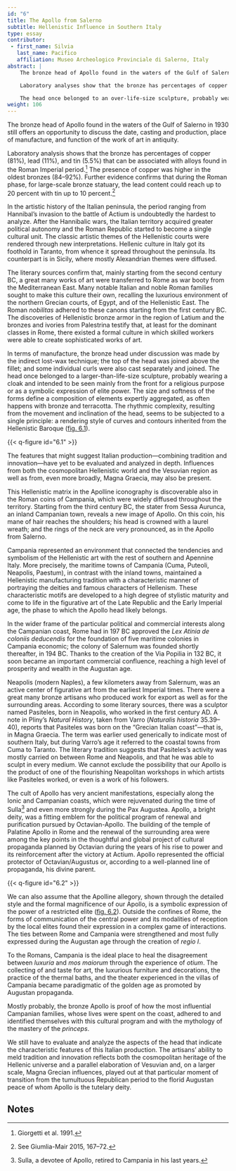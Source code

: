 ```yaml
---
id: "6"
title: The Apollo from Salerno
subtitle: Hellenistic Influence in Southern Italy
type: essay
contributor:
 - first_name: Silvia
   last_name: Pacifico
   affiliation: Museo Archeologico Provinciale di Salerno, Italy
abstract: |
    The bronze head of Apollo found in the waters of the Gulf of Salerno in 1930 still offers an opportunity to discuss the date, casting, production, place of manufacture, and function of the work of art in antiquity.

    Laboratory analyses show that the bronze has percentages of copper (81%), lead (11%), and tin (5.5%) that can be associated with alloys found in the Roman Imperial period. The presence of copper seems to have been more elevated in the oldest bronzes (84–92%). Further evidence confirms that during the Roman phase, for large-scale bronze statuary, the lead content reached 20 percent and the tin, 10 percent. In terms of manufacturing, the head was made with the indirect lost-wax technique: the top of the head was joined above the fillet, as were individual curls.

    The head once belonged to an over-life-size sculpture, probably wearing a cloak and intended to be seen mainly from the front for a religious purpose or as a symbolic expression of elite power. The size and softness of forms define a composition of elements expertly aggregated as often in bronze and terracotta. The rhythmic complexity, resulting from the movement and inclination of the head, seems to be subjected to a single principle: a rendering style of curves and contours inherited from the Hellenistic Baroque. The features that might suggest an Italian production (that was able to combine tradition and innovation) still have to be evaluated and analyzed more in depth. Influences from both the cosmopolitan Hellenistic world and the Vesuvian region as well as from, even more extensively, Magna Graecia, may also be present.
weight: 106
---
```


The bronze head of Apollo found in the waters of the Gulf of Salerno in 1930 still offers an opportunity to discuss the date, casting and production, place of manufacture, and function of the work of art in antiquity.

Laboratory analysis shows that the bronze has percentages of copper (81%), lead (11%), and tin (5.5%) that can be associated with alloys found in the Roman Imperial period.[^1] The presence of copper was higher in the oldest bronzes (84–92%). Further evidence confirms that during the Roman phase, for large-scale bronze statuary, the lead content could reach up to 20 percent with tin up to 10 percent.[^2]

In the artistic history of the Italian peninsula, the period ranging from Hannibal’s invasion to the battle of Actium is undoubtedly the hardest to analyze. After the Hannibalic wars, the Italian territory acquired greater political autonomy and the Roman Republic started to become a single cultural unit. The classic artistic themes of the Hellenistic courts were rendered through new interpretations. Hellenic culture in Italy got its foothold in Taranto, from whence it spread throughout the peninsula. Its counterpart is in Sicily, where mostly Alexandrian themes were diffused.

The literary sources confirm that, mainly starting from the second century BC, a great many works of art were transferred to Rome as war booty from the Mediterranean East. Many notable Italian and noble Roman families sought to make this culture their own, recalling the luxurious environment of the northern Grecian courts, of Egypt, and of the Hellenistic East. The Roman *nobilitas* adhered to these canons starting from the first century BC. The discoveries of Hellenistic bronze armor in the region of Latium and the bronzes and ivories from Palestrina testify that, at least for the dominant classes in Rome, there existed a formal culture in which skilled workers were able to create sophisticated works of art.

In terms of manufacture, the bronze head under discussion was made by the indirect lost-wax technique; the top of the head was joined above the fillet; and some individual curls were also cast separately and joined. The head once belonged to a larger-than-life-size sculpture, probably wearing a cloak and intended to be seen mainly from the front for a religious purpose or as a symbolic expression of elite power. The size and softness of the forms define a composition of elements expertly aggregated, as often happens with bronze and terracotta. The rhythmic complexity, resulting from the movement and inclination of the head, seems to be subjected to a single principle: a rendering style of curves and contours inherited from the Hellenistic Baroque ([fig. 6.1](#6.1)).

{{< q-figure id="6.1" >}}

The features that might suggest Italian production—combining tradition and innovation—have yet to be evaluated and analyzed in depth. Influences from both the cosmopolitan Hellenistic world and the Vesuvian region as well as from, even more broadly, Magna Graecia, may also be present.

This Hellenistic matrix in the Apolline iconography is discoverable also in the Roman coins of Campania, which were widely diffused throughout the territory. Starting from the third century BC, the stater from Sessa Aurunca, an inland Campanian town, reveals a new image of Apollo. On this coin, his mane of hair reaches the shoulders; his head is crowned with a laurel wreath; and the rings of the neck are very pronounced, as in the Apollo from Salerno.

Campania represented an environment that connected the tendencies and symbolism of the Hellenistic art with the rest of southern and Apennine Italy. More precisely, the maritime towns of Campania (Cuma, Puteoli, Neapolis, Paestum), in contrast with the inland towns, maintained a Hellenistic manufacturing tradition with a characteristic manner of portraying the deities and famous characters of Hellenism. These characteristic motifs are developed to a high degree of stylistic maturity and come to life in the figurative art of the Late Republic and the Early Imperial age, the phase to which the Apollo head likely belongs.

In the wider frame of the particular political and commercial interests along the Campanian coast, Rome had in 197 BC approved the *Lex Atinia de coloniis deducendis* for the foundation of five maritime colonies in Campania economic; the colony of Salernum was founded shortly thereafter, in 194 BC. Thanks to the creation of the Via Popilia in 132 BC, it soon became an important commercial confluence, reaching a high level of prosperity and wealth in the Augustan age.

Neapolis (modern Naples), a few kilometers away from Salernum, was an active center of figurative art from the earliest Imperial times. There were a great many bronze artisans who produced work for export as well as for the surrounding areas. According to some literary sources, there was a sculptor named Pasiteles, born in Neapolis, who worked in the first century AD. A note in Pliny’s *Natural History*, taken from Varro (*Naturalis historia* 35.39–40), reports that Pasiteles was born on the “Grecian Italian coast”—that is, in Magna Graecia. The term was earlier used generically to indicate most of southern Italy, but during Varro’s age it referred to the coastal towns from Cuma to Taranto. The literary tradition suggests that Pasiteles’s activity was mostly carried on between Rome and Neapolis, and that he was able to sculpt in every medium. We cannot exclude the possibility that our Apollo is the product of one of the flourishing Neapolitan workshops in which artists like Pasiteles worked, or even is a work of his followers.

The cult of Apollo has very ancient manifestations, especially along the Ionic and Campanian coasts, which were rejuvenated during the time of Sulla[^3] and even more strongly during the Pax Augustea. Apollo, a bright deity, was a fitting emblem for the political program of renewal and purification pursued by Octavian-Apollo. The building of the temple of Palatine Apollo in Rome and the renewal of the surrounding area were among the key points in the thoughtful and global project of cultural propaganda planned by Octavian during the years of his rise to power and its reinforcement after the victory at Actium. Apollo represented the official protector of Octavian/Augustus or, according to a well-planned line of propaganda, his divine parent.

{{< q-figure id="6.2" >}}

We can also assume that the Apolline allegory, shown through the detailed style and the formal magnificence of our Apollo, is a symbolic expression of the power of a restricted elite ([fig. 6.2](#6.2)). Outside the confines of Rome, the forms of communication of the central power and its modalities of reception by the local elites found their expression in a complex game of interactions. The ties between Rome and Campania were strengthened and most fully expressed during the Augustan age through the creation of *regio I*.

To the Romans, Campania is the ideal place to heal the disagreement between *luxuria* and *mos maiorum* through the experience of *otium*. The collecting of and taste for art, the luxurious furniture and decorations, the practice of the thermal baths, and the theater experienced in the villas of Campania became paradigmatic of the golden age as promoted by Augustan propaganda.

Mostly probably, the bronze Apollo is proof of how the most influential Campanian families, whose lives were spent on the coast, adhered to and identified themselves with this cultural program and with the mythology of the mastery of the *princeps*.

We still have to evaluate and analyze the aspects of the head that indicate the characteristic features of this Italian production. The artisans’ ability to meld tradition and innovation reflects both the cosmopolitan heritage of the Hellenic universe and a parallel elaboration of Vesuvian and, on a larger scale, Magna Grecian influences, played out at that particular moment of transition from the tumultuous Republican period to the florid Augustan peace of whom Apollo is the tutelary deity.

## Notes

[^1]: Giorgetti et al. 1991.

[^2]: See Giumlia-Mair 2015, 167–72.

[^3]: Sulla, a devotee of Apollo, retired to Campania in his last years.
